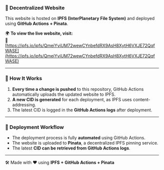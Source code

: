 ### **📌 Decentralized Website**
This website is hosted on **IPFS (InterPlanetary File System)** and deployed using **GitHub Actions + Pinata**.

🌍 **To view the live website, visit:**  
🔗 [https://ipfs.io/ipfs/QmeiYviUM72wewCYnbefdRX9AsH8XytH6VXJE72QqfWASE](https://ipfs.io/ipfs/QmeiYviUM72wewCYnbefdRX9AsH8XytH6VXJE72QqfWASE)

---

### **📖 How It Works**
1. **Every time a change is pushed** to this repository, GitHub Actions automatically uploads the updated website to IPFS.
2. **A new CID is generated** for each deployment, as IPFS uses content-addressing.
3. The latest CID is logged in the **GitHub Actions logs** after deployment.

---

### **🚀 Deployment Workflow**
- The deployment process is fully **automated** using GitHub Actions.
- The website is uploaded to **Pinata**, a decentralized IPFS pinning service.
- The latest **CID can be retrieved from GitHub Actions logs**.

---
🛠️ Made with ❤️ using **IPFS + GitHub Actions + Pinata**

